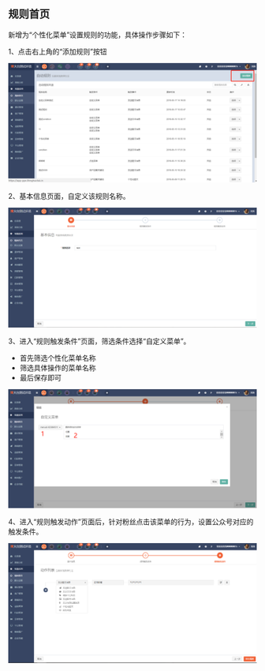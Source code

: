 ## 规则首页

新增为“个性化菜单”设置规则的功能，具体操作步骤如下：

1、点击右上角的“添加规则”按钮

![](/assets/1526548232.jpg)

2、基本信息页面，自定义该规则名称。

![](/assets/1526548611%281%29.jpg)

3、进入“规则触发条件”页面，筛选条件选择“自定义菜单”。

* 首先筛选个性化菜单名称
* 筛选具体操作的菜单名称
* 最后保存即可

![](/assets/1526548917%281%29.jpg)

4、进入“规则触发动作”页面后，针对粉丝点击该菜单的行为，设置公众号对应的触发条件。

![](/assets/1526550425%281%29.jpg)

